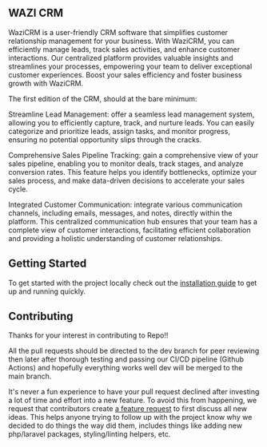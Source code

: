 ## WAZI CRM

WaziCRM is a user-friendly CRM software that simplifies customer relationship management for your business. With WaziCRM, you can efficiently manage leads, track sales activities, and enhance customer interactions. Our centralized platform provides valuable insights and streamlines your processes, empowering your team to deliver exceptional customer experiences. Boost your sales efficiency and foster business growth with WaziCRM.

The first edition of the CRM, should at the bare minimum:

Streamline Lead Management: offer a seamless lead management system, allowing you to efficiently capture, track, and nurture leads. You can easily categorize and prioritize leads, assign tasks, and monitor progress, ensuring no potential opportunity slips through the cracks.

Comprehensive Sales Pipeline Tracking: gain a comprehensive view of your sales pipeline, enabling you to monitor deals, track stages, and analyze conversion rates. This feature helps you identify bottlenecks, optimize your sales process, and make data-driven decisions to accelerate your sales cycle.

Integrated Customer Communication: integrate various communication channels, including emails, messages, and notes, directly within the platform. This centralized communication hub ensures that your team has a complete view of customer interactions, facilitating efficient collaboration and providing a holistic understanding of customer relationships.

## Getting Started
 To get started with the project locally check out the [installation guide](https://laravel.com/docs/10.x/installation#your-first-laravel-project) to get up and running quickly.

## Contributing
Thanks for your interest in contributing to Repo!! 

All the pull requests should be directed to the dev branch for peer reviewing then later after thorough testing and passing our CI/CD pipeline (Github Actions) and hopefully everything works well  dev will be merged to the main branch.

It's never a fun experience to have your pull request declined after investing a lot of time and effort into a new feature. To avoid this from happening, we request that contributors create [a feature request](https://github.com/thomi/waziCRM/discussions/categories/ideas) to first discuss all new ideas. This helps anyone trying to follow up with the project know why we decided to do things the way did them, includes things like adding new php/laravel packages, styling/linting helpers, etc.
